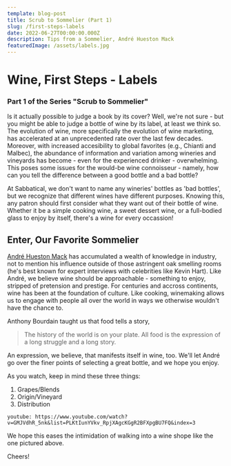 ```yaml
---
template: blog-post
title: Scrub to Sommelier (Part 1)
slug: /first-steps-labels
date: 2022-06-27T00:00:00.000Z
description: Tips from a Sommelier, André Hueston Mack
featuredImage: /assets/labels.jpg
---
```

# Wine, First Steps - Labels
### Part 1 of the Series "Scrub to Sommelier"

Is it actually possible to judge a book by its cover?  Well, we're not sure - but you might be able to judge a bottle of wine by its label, at least we think so.  The evolution of wine, more specifically the evolution of wine marketing, has accelerated at an unprecedented rate over the last few decades.  Moreover, with increased accesibility to global favorites (e.g., Chianti and Malbec), the abundance of information and variation among wineries and vineyards has become - even for the experienced drinker - overwhelming.  This poses some issues for the would-be wine connoisseur - namely, how can you tell the difference between a good bottle and a bad bottle?

At Sabbatical, we don't want to name any wineries' bottles as 'bad bottles', but we recognize that different wines have different purposes.  Knowing this, any patron should first consider what they want out of their bottle of wine.  Whether it be a simple cooking wine, a sweet dessert wine, or a full-bodied glass to enjoy by itself, there's a wine for every occassion!  

## Enter, Our Favorite Sommelier

[André Hueston Mack](http://andremack.com/) has accumulated a wealth of knowledge in industry, not to mention his influence outside of those astringent oak smelling rooms (he's best known for expert interviews with celebrities like Kevin Hart).  Like André, we believe wine should be approachable - something to enjoy, stripped of pretension and prestige.  For centuries and accross continents, wine has been at the foundation of culture.  Like cooking, winemaking allows us to engage with people all over the world in ways we otherwise wouldn't have the chance to.  

Anthony Bourdain taught us that food tells a story, 
>The history of the world is on your plate.  All food is the expression of a long struggle and a long story.

An expression, we believe, that manifests itself in wine, too.  We'll let André go over the finer points of selecting a great bottle, and we hope you enjoy.  

As you watch, keep in mind these three things:

1. Grapes/Blends
2. Origin/Vineyard
3. Distribution

`youtube: https://www.youtube.com/watch?v=GMJVdhR_5nk&list=PLKtIunYVkv_RpjXAgcKGgR2BFXpgBU7FQ&index=3`

We hope this eases the intimidation of walking into a wine shope like the one pictured above.  

Cheers! 